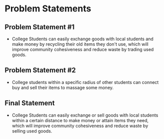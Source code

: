 # Problem Statements #

## Problem Statement #1 ##
- College Students can easily exchange goods with local students and make money by recycling their old items they don't use, which will improve community cohesiveness and reduce waste by trading used goods.

## Problem Statement #2 ##
- College students within a specific radius of other students can connect buy and sell their items to massage some money.

## Final Statement ##
- College Students can easily exchange or sell goods with local students within a certain distance to make money or attain items they need, which will improve community cohesiveness and reduce waste by selling used goods.
